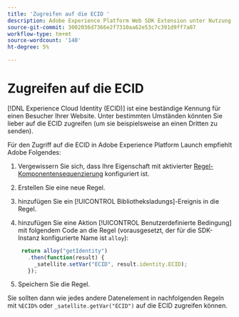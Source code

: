 ```yaml
---
title: 'Zugreifen auf die ECID '
description: Adobe Experience Platform Web SDK Extension unter Nutzung der ECID in Adobe Experience Platform Launch
source-git-commit: 3002036d7366e2f7310aa62e53c7c391d9ff7a07
workflow-type: tm+mt
source-wordcount: '140'
ht-degree: 5%

---
```



# Zugreifen auf die ECID

[!DNL Experience Cloud Identity (ECID)] ist eine beständige Kennung für einen Besucher Ihrer Website. Unter bestimmten Umständen könnten Sie lieber auf die ECID zugreifen (um sie beispielsweise an einen Dritten zu senden).

Für den Zugriff auf die ECID in Adobe Experience Platform Launch empfiehlt Adobe Folgendes:

1. Vergewissern Sie sich, dass Ihre Eigenschaft mit aktivierter [Regel-Komponentensequenzierung](https://experienceleague.adobe.com/docs/launch/using/ui/rules.html?lang=en#rule-component-sequencing) konfiguriert ist.
1. Erstellen Sie eine neue Regel.
1. hinzufügen Sie ein [!UICONTROL Bibliotheksladungs]-Ereignis in die Regel.
1. hinzufügen Sie eine Aktion [!UICONTROL Benutzerdefinierte Bedingung] mit folgendem Code an die Regel (vorausgesetzt, der für die SDK-Instanz konfigurierte Name ist `alloy`):

   ```javascript
    return alloy("getIdentity")
      .then(function(result) {
        _satellite.setVar("ECID", result.identity.ECID);
      });
   ```

1. Speichern Sie die Regel.

Sie sollten dann wie jedes andere Datenelement in nachfolgenden Regeln mit `%ECID%` oder `_satellite.getVar("ECID")` auf die ECID zugreifen können.

